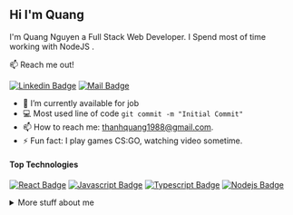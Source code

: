 ## Hi I'm Quang

I'm Quang Nguyen a Full Stack Web Developer. I Spend most of time working with NodeJS .

:mailbox: Reach me out!

[![Linkedin Badge](https://img.shields.io/badge/-Quang-0e76a8?style=flat&labelColor=0e76a8&logo=linkedin&logoColor=white)](https://www.linkedin.com/in/thanhquang1988/) [![Mail Badge](https://img.shields.io/badge/-thanhquang1988-c0392b?style=flat&labelColor=c0392b&logo=gmail&logoColor=white)](mailto:thanhquang1988@gmail.com)

<!-- TODO: Add last video link -->

- 🔭 I’m currently available for job
- :computer: Most used line of code `git commit -m "Initial Commit"`
- 📫 How to reach me: thanhquang1988@gmail.com.
- ⚡ Fun fact: I play games CS:GO, watching video sometime.

#### Top Technologies

<!-- TODO: Make technologies links takes you to repositories -->

[![React Badge](https://img.shields.io/badge/-React-61DBFB?style=for-the-badge&labelColor=black&logo=react&logoColor=61DBFB)](#) [![Javascript Badge](https://img.shields.io/badge/-Javascript-F0DB4F?style=for-the-badge&labelColor=black&logo=javascript&logoColor=F0DB4F)](#) [![Typescript Badge](https://img.shields.io/badge/-Typescript-007acc?style=for-the-badge&labelColor=black&logo=typescript&logoColor=007acc)](#) [![Nodejs Badge](https://img.shields.io/badge/-Nodejs-3C873A?style=for-the-badge&labelColor=black&logo=node.js&logoColor=3C873A)](#)


<details>
<summary>
  More stuff about me
</summary>

<br >

#### Coding Stats

<!--START_SECTION:waka-->

[![Top Langs](https://github-readme-stats.vercel.app/api/top-langs/?username=thanhquang1988)](https://github.com/thanhquang1988)

<!--END_SECTION:waka-->

#### Github Stats

![Ipenywis's github stats](https://github-readme-stats.vercel.app/api?username=thanhquang1988&count_private=true&theme=tokyonight&hide=contribs,prs)

</details>
